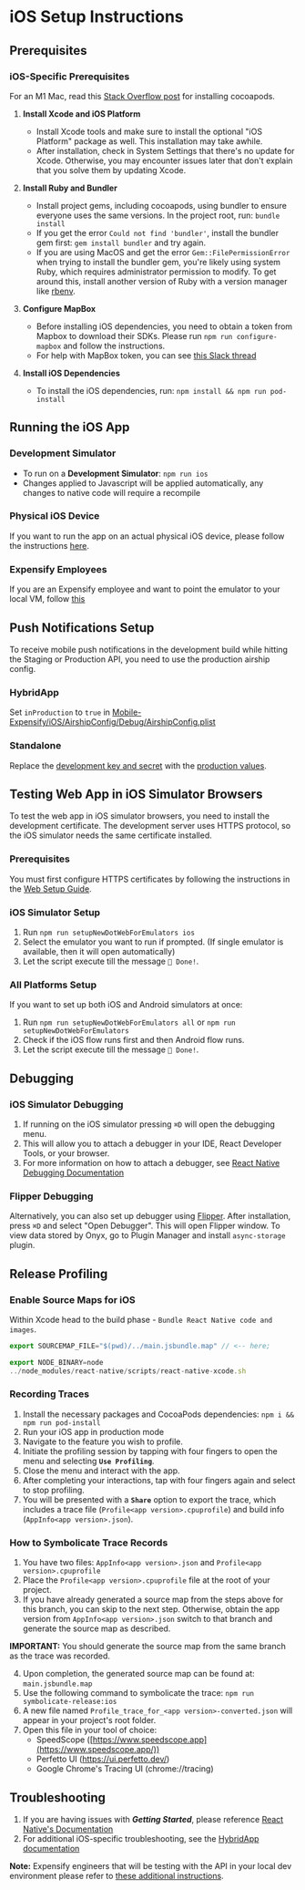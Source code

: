 # iOS Setup Instructions

## Prerequisites

### iOS-Specific Prerequisites
For an M1 Mac, read this [Stack Overflow post](https://stackoverflow.com/questions/64901180/how-to-run-cocoapods-on-apple-silicon-m1) for installing cocoapods.

1. **Install Xcode and iOS Platform**
   - Install Xcode tools and make sure to install the optional "iOS Platform" package as well. This installation may take awhile.
   - After installation, check in System Settings that there's no update for Xcode. Otherwise, you may encounter issues later that don't explain that you solve them by updating Xcode.

2. **Install Ruby and Bundler**
   - Install project gems, including cocoapods, using bundler to ensure everyone uses the same versions. In the project root, run: `bundle install`
   - If you get the error `Could not find 'bundler'`, install the bundler gem first: `gem install bundler` and try again.
   - If you are using MacOS and get the error `Gem::FilePermissionError` when trying to install the bundler gem, you're likely using system Ruby, which requires administrator permission to modify. To get around this, install another version of Ruby with a version manager like [rbenv](https://github.com/rbenv/rbenv#installation).

3. **Configure MapBox**
   - Before installing iOS dependencies, you need to obtain a token from Mapbox to download their SDKs. Please run `npm run configure-mapbox` and follow the instructions.
   - For help with MapBox token, you can see [this Slack thread](https://expensify.slack.com/archives/C01GTK53T8Q/p1692740856745279?thread_ts=1692322511.804599&cid=C01GTK53T8Q)

4. **Install iOS Dependencies**
   - To install the iOS dependencies, run: `npm install && npm run pod-install`

## Running the iOS App

### Development Simulator
- To run on a **Development Simulator**: `npm run ios`
- Changes applied to Javascript will be applied automatically, any changes to native code will require a recompile

### Physical iOS Device
If you want to run the app on an actual physical iOS device, please follow the instructions [here](https://github.com/Expensify/App/blob/main/contributingGuides/HOW_TO_BUILD_APP_ON_PHYSICAL_IOS_DEVICE.md).

### Expensify Employees
If you are an Expensify employee and want to point the emulator to your local VM, follow [this](https://stackoverflow.com/c/expensify/questions/7699)

## Push Notifications Setup

To receive mobile push notifications in the development build while hitting the Staging or Production API, you need to use the production airship config.

### HybridApp
Set `inProduction` to `true` in [Mobile-Expensify/iOS/AirshipConfig/Debug/AirshipConfig.plist](https://github.com/Expensify/Mobile-Expensify/blob/ab67becf5e8610c8df9b4da3132501153c7291a1/iOS/AirshipConfig/Debug/AirshipConfig.plist#L8)

### Standalone
Replace the [development key and secret](https://github.com/Expensify/App/blob/d7c1256f952c0020344d809ee7299b49a4c70db2/ios/AirshipConfig.plist#L7-L10) with the [production values](https://github.com/Expensify/App/blob/d7c1256f952c0020344d809ee7299b49a4c70db2/ios/AirshipConfig.plist#L11-L14).

## Testing Web App in iOS Simulator Browsers

To test the web app in iOS simulator browsers, you need to install the development certificate. The development server uses HTTPS protocol, so the iOS simulator needs the same certificate installed.

### Prerequisites
You must first configure HTTPS certificates by following the instructions in the [Web Setup Guide](SETUP_WEB.md#configuring-https).

### iOS Simulator Setup
1. Run `npm run setupNewDotWebForEmulators ios`
2. Select the emulator you want to run if prompted. (If single emulator is available, then it will open automatically)
3. Let the script execute till the message `🎉 Done!`.

### All Platforms Setup
If you want to set up both iOS and Android simulators at once:
1. Run `npm run setupNewDotWebForEmulators all` or `npm run setupNewDotWebForEmulators`
2. Check if the iOS flow runs first and then Android flow runs.
3. Let the script execute till the message `🎉 Done!`.

## Debugging

### iOS Simulator Debugging
1. If running on the iOS simulator pressing `⌘D` will open the debugging menu.
2. This will allow you to attach a debugger in your IDE, React Developer Tools, or your browser.
3. For more information on how to attach a debugger, see [React Native Debugging Documentation](https://reactnative.dev/docs/debugging#chrome-developer-tools)

### Flipper Debugging
Alternatively, you can also set up debugger using [Flipper](https://fbflipper.com/). After installation, press `⌘D` and select "Open Debugger". This will open Flipper window. To view data stored by Onyx, go to Plugin Manager and install `async-storage` plugin.

## Release Profiling

### Enable Source Maps for iOS
Within Xcode head to the build phase - `Bundle React Native code and images`.

```jsx
export SOURCEMAP_FILE="$(pwd)/../main.jsbundle.map" // <-- here;

export NODE_BINARY=node
../node_modules/react-native/scripts/react-native-xcode.sh
```

### Recording Traces
1. Install the necessary packages and CocoaPods dependencies: `npm i && npm run pod-install`
2. Run your iOS app in production mode
3. Navigate to the feature you wish to profile.
4. Initiate the profiling session by tapping with four fingers to open the menu and selecting **`Use Profiling`**.
5. Close the menu and interact with the app.
6. After completing your interactions, tap with four fingers again and select to stop profiling.
7. You will be presented with a **`Share`** option to export the trace, which includes a trace file (`Profile<app version>.cpuprofile`) and build info (`AppInfo<app version>.json`).

### How to Symbolicate Trace Records
1. You have two files: `AppInfo<app version>.json` and `Profile<app version>.cpuprofile`
2. Place the `Profile<app version>.cpuprofile` file at the root of your project.
3. If you have already generated a source map from the steps above for this branch, you can skip to the next step. Otherwise, obtain the app version from `AppInfo<app version>.json` switch to that branch and generate the source map as described.

**IMPORTANT:** You should generate the source map from the same branch as the trace was recorded.

4. Upon completion, the generated source map can be found at: `main.jsbundle.map`
5. Use the following command to symbolicate the trace: `npm run symbolicate-release:ios`
6. A new file named `Profile_trace_for_<app version>-converted.json` will appear in your project's root folder.
7. Open this file in your tool of choice:
   - SpeedScope ([https://www.speedscope.app](https://www.speedscope.app/))
   - Perfetto UI (https://ui.perfetto.dev/)
   - Google Chrome's Tracing UI (chrome://tracing)

## Troubleshooting

1. If you are having issues with **_Getting Started_**, please reference [React Native's Documentation](https://reactnative.dev/docs/environment-setup)
2. For additional iOS-specific troubleshooting, see the [HybridApp documentation](contributingGuides/HYBRID_APP.md)

**Note:** Expensify engineers that will be testing with the API in your local dev environment please refer to [these additional instructions](https://stackoverflow.com/c/expensify/questions/7699/7700).
